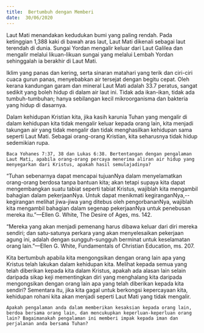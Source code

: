 ```yaml
---
title:  Bertumbuh dengan Memberi
date:  30/06/2020
---
```


Laut Mati menandakan kedudukan bumi yang paling rendah. Pada ketinggian 1,388 kaki di bawah aras laut, Laut Mati dikenali sebagai laut terendah di dunia. Sungai Yordan mengalir keluar dari Laut Galilea dan mengalir melalui likuan-likuan sungai yang melalui Lembah Yordan sehinggalah ia berakhir di Laut Mati.

Iklim yang panas dan kering, serta sinaran matahari yang terik dan ciri-ciri cuaca gurun panas, menyebabkan air tersejat dengan begitu cepat. Oleh kerana kandungan garam dan mineral Laut Mati adalah 33.7 peratus, sangat sedikit yang boleh hidup di dalam air laut ini. Tidak ada ikan-ikan, tidak ada tumbuh-tumbuhan; hanya sebilangan kecil mikroorganisma dan bakteria yang hidup di dasarnya.

Dalam kehidupan Kristian kita, jika kasih karunia Tuhan yang mengalir di dalam kehidupan kita tidak mengalir keluar kepada orang lain, kita menjadi takungan air yang tidak mengalir dan tidak menghasilkan kehidupan sama seperti Laut Mati. Sebagai orang-orang Kristian, kita seharusnya tidak hidup sedemikian rupa.

`Baca Yohanes 7:37, 38 dan Lukas 6:38. Bertentangan dengan pengalaman Laut Mati, apabila orang-orang percaya menerima aliran air hidup yang menyegarkan dari Kristus, apakah hasil semulajadinya?`

“Tuhan sebenarnya dapat mencapai tujuanNya dalam menyelamatkan orang-orang berdosa tanpa bantuan kita; akan tetapi supaya kita dapat mengembangkan suatu tabiat seperti tabiat Kristus, wajiblah kita mengambil bahagian dalam pekerjaanNya. Untuk dapat menikmati kegiranganNya,--kegirangan melihat jiwa-jiwa yang ditebus oleh pengorbananNya, wajiblah kita mengambil bahagian dalam segenap pekerjaanNya untuk penebusan mereka itu.”—Ellen G. White, The Desire of Ages, ms. 142.

“Mereka yang akan menjadi pemenang harus dibawa keluar dari diri mereka sendiri; dan satu-satunya perkara yang akan menyelesaikan pekerjaan agung ini, adalah dengan sungguh-sungguh berminat untuk keselamatan orang lain.”—Ellen G. White, Fundamentals of Christian Education, ms. 207.

Kita bertumbuh apabila kita mengongsikan dengan orang lain apa yang Kristus telah lakukan dalam kehidupan kita. Melihat kepada semua yang telah diberikan kepada kita dalam Kristus, apakah ada alasan lain selain daripada sikap keji mementingkan diri yang menghalang kita daripada mengongsikan dengan orang lain apa yang telah diberikan kepada kita sendiri? Sementara itu, jika kita gagal untuk berkongsi kepercayaan kita, kehidupan rohani kita akan menjadi seperti Laut Mati yang tidak mengalir.

`Apakah pengalaman anda dalam memberikan kesaksian kepada orang lain, berdoa bersama orang lain, dan mencukupkan keperluan-keperluan orang lain? Bagaimanakah pengalaman ini memberi impak kepada iman dan perjalanan anda bersama Tuhan?`